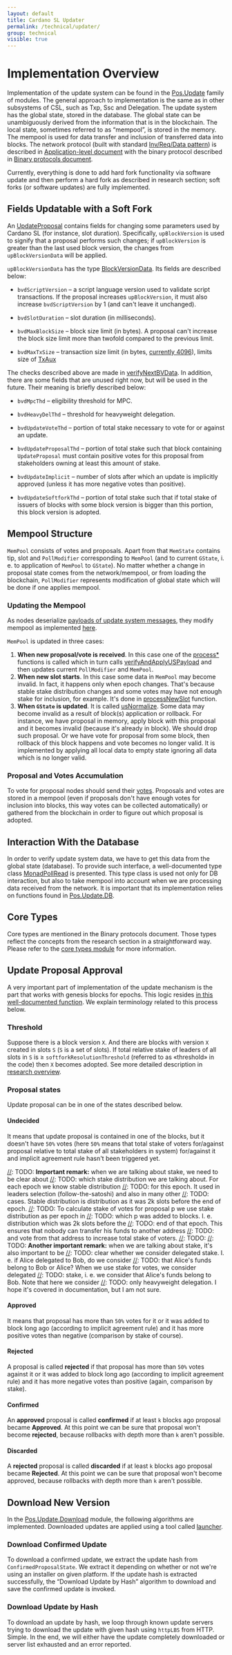 ```yaml
---
layout: default
title: Cardano SL Updater
permalink: /technical/updater/
group: technical
visible: true
---
```

[//]: # (Reviewed at e1d0f9fb37a3f1378341716916f0321fb55698df)
[//]: # (Updated at 6b5eda44e5942599a9781e5ad3f51eb820665b83)

# Implementation Overview

Implementation of the update system can be found in the
[Pos.Update](https://github.com/input-output-hk/cardano-sl/tree/6b5eda44e5942599a9781e5ad3f51eb820665b83/src/Pos/Update)
family of modules. The general approach to implementation is the same as
in other subsystems of CSL, such as Txp, Ssc and Delegation. The update
system has the global state, stored in the database. The global state can be
unambiguously derived from the information that is in the blockchain. The local
state, sometimes referred to as “mempool”, is stored in the memory.
The mempool is used for data transfer and inclusion of transferred data into
blocks. The network protocol (built with standard
[Inv/Req/Data pattern](https://github.com/input-output-hk/cardano-sl/tree/6b5eda44e5942599a9781e5ad3f51eb820665b83/infra/Pos/Communication/Relay))
is described in
[Application-level document](/technical/protocols/csl-application-level/)
with the binary protocol described in
[Binary protocols document](/technical/protocols/binary-protocols/).

Currently, everything is done to add hard fork functionality via
software update and then perform a hard fork as described in research
section; soft forks (or software updates) are fully implemented.

## Fields Updatable with a Soft Fork

An
[UpdateProposal](https://github.com/input-output-hk/cardano-sl/blob/6b5eda44e5942599a9781e5ad3f51eb820665b83/update/Pos/Update/Core/Types.hs#L99-L109) contains
fields for changing some parameters used by Cardano SL (for instance, slot
duration). Specifically, `upBlockVersion` is used to signify that a proposal
performs such changes; if `upBlockVersion` is greater than the last used
block version, the changes from `upBlockVersionData` will be applied.

`upBlockVersionData` has the type
[BlockVersionData](https://github.com/input-output-hk/cardano-sl/blob/6b5eda44e5942599a9781e5ad3f51eb820665b83/update/Pos/Update/Core/Types.hs#L135-L149).
Its fields are described below:

  * `bvdScriptVersion` – a script language version used to validate script
    transactions. If the proposal increases `upBlockVersion`, it must also
    increase `bvdScriptVersion` by 1 (and can't leave it unchanged).

  * `bvdSlotDuration` – slot duration (in milliseconds).

  * `bvdMaxBlockSize` – block size limit (in bytes). A proposal can't
    increase the block size limit more than twofold compared to the previous
    limit.

  * `bvdMaxTxSize` – transaction size limit
    (in bytes, [currently 4096](https://github.com/input-output-hk/cardano-sl/blob/6b5eda44e5942599a9781e5ad3f51eb820665b83/core/constants-prod.yaml#L9)),
    limits size of [TxAux](/technical/protocols/binary-protocols/#transaction-auxilary)

The checks described above are made
in
[verifyNextBVData](https://github.com/input-output-hk/cardano-sl/blob/6b5eda44e5942599a9781e5ad3f51eb820665b83/src/Pos/Update/Poll/Logic/Base.hs#L231).
In addition, there are some fields that are unused right now, but will be used
in the future. Their meaning is briefly described below:


  * `bvdMpcThd` – eligibility threshold for MPC.

  * `bvdHeavyDelThd` – threshold for heavyweight delegation.

  * `bvdUpdateVoteThd` – portion of total stake necessary to vote for or
    against an update.

  * `bvdUpdateProposalThd` – portion of total stake such that block containing
    `UpdateProposal` must contain positive votes for this proposal
    from stakeholders owning at least this amount of stake.

  * `bvdUpdateImplicit` – number of slots after which an update is implicitly
    approved (unless it has more negative votes than positive).

  * `bvdUpdateSoftforkThd` – portion of total stake such that if total stake
    of issuers of blocks with some block version is bigger than this portion,
    this block version is adopted.

## Mempool Structure

`MemPool` consists of votes and proposals. Apart from that `MemState` contains tip,
slot and `PollModifier` corresponding to `MemPool` (and to current `GState`, i. e.
to application of `MemPool` to `GState`). No matter whether a change in
proposal state comes from the network/mempool, or from loading
the blockchain, `PollModifier` represents
modification of global state which will be done if one applies mempool.

### Updating the Mempool

As nodes deserialize
[payloads of update system messages](/technical/protocols/binary-protocols/#update-system),
they modify mempool as implemented
[here](https://github.com/input-output-hk/cardano-sl/blob/6b5eda44e5942599a9781e5ad3f51eb820665b83/src/Pos/Update/MemState/Functions.hs#L29).

`MemPool` is updated in three cases:

  1. **When new proposal/vote is received**. In this case one of the
  [process*](https://github.com/input-output-hk/cardano-sl/blob/6b5eda44e5942599a9781e5ad3f51eb820665b83/src/Pos/Update/Logic/Local.hs#L94)
  functions is called which in turn calls
  [verifyAndApplyUSPayload](https://github.com/input-output-hk/cardano-sl/blob/6b5eda44e5942599a9781e5ad3f51eb820665b83/src/Pos/Update/Poll/Logic/Apply.hs#L63)
  and then updates current `PollModifier` and `MemPool`.
  2. **When new slot starts**. In this case some data in `MemPool` may become invalid.
  In fact, it happens only when epoch changes. That's because stable stake distribution
  changes and some votes may have not enough stake for inclusion, for example.
  It's done in
  [processNewSlot](https://github.com/input-output-hk/cardano-sl/blob/6b5eda44e5942599a9781e5ad3f51eb820665b83/src/Pos/Update/Logic/Local.hs#L208)
  function.
  3. **When `GState` is updated**. It is called
  [usNormalize](https://github.com/input-output-hk/cardano-sl/blob/6b5eda44e5942599a9781e5ad3f51eb820665b83/src/Pos/Update/Logic/Local.hs#L177).
  Some data may become invalid as a result of block(s) application or rollback. For instance,
  we have proposal in memory, apply block with this proposal and it becomes invalid
  (because it's already in block). We should drop such proposal. Or we have vote for
  proposal from some block, then rollback of this block happens and vote becomes no
  longer valid. It is implemented by applying all local data to empty state ignoring
  all data which is no longer valid.

### Proposal and Votes Accumulation

To vote for proposal nodes should send their
[votes](https://github.com/input-output-hk/cardano-sl/blob/6b5eda44e5942599a9781e5ad3f51eb820665b83/update/Pos/Update/Core/Types.hs#L242-L253).
Proposals and votes are stored in a mempool (even if proposals don't have enough
votes for inclusion into blocks, this way votes can be collected automatically)
or gathered from the blockchain in order to figure out which proposal is adopted.

## Interaction With the Database

In order to verify update system data, we have to get this data from the
global state (database). To provide such interface, a well-documented type class
[MonadPollRead](https://github.com/input-output-hk/cardano-sl/blob/6b5eda44e5942599a9781e5ad3f51eb820665b83/src/Pos/Update/Poll/Class.hs#L30)
is presented. This type class is used not only for DB interaction, but also to
take mempool into account when we are processing data received from the network.
It is important that its implementation relies on functions found in
[Pos.Update.DB](https://github.com/input-output-hk/cardano-sl/blob/6b5eda44e5942599a9781e5ad3f51eb820665b83/src/Pos/Update/DB.hs).

## Core Types

Core types are mentioned in the Binary protocols document. Those types
reflect the concepts from the research section in a straightforward way.
Please refer to the
[core types module](https://github.com/input-output-hk/cardano-sl/blob/6b5eda44e5942599a9781e5ad3f51eb820665b83/update/Pos/Update/Core/Types.hs)
for more information.

## Update Proposal Approval

A very important part of implementation of the update mechanism is
the part that works with genesis blocks for epochs.
This logic resides
[in this well-documented function](https://github.com/input-output-hk/cardano-sl/blob/6b5eda44e5942599a9781e5ad3f51eb820665b83/src/Pos/Update/Poll/Logic/Softfork.hs#L68).
We explain terminology related to this process below.

### Threshold

Suppose there is a block version `X`. And there are blocks with version `X`
created in slots `S` (`S` is a set of slots). If total relative stake of
leaders of all slots in `S` is ≥ `softforkResolutionThreshold`
(referred to as «threshold» in the code) then `X` becomes adopted.
See more detailed description in [research overview](cardano/update-mechanism/#soft-fork-updates).

### Proposal states

Update proposal can be in one of the states described below.

#### Undecided

It means that update proposal is contained in
one of the blocks, but it doesn't have `50%` votes (here `50%` means that total
stake of voters for/against proposal relative to total stake of all stakeholders
in system) for/against it and implicit agreement rule hasn't been triggered yet.

[//]: TODO: **Important remark:** when we are talking about stake, we need to be clear about
[//]: TODO: which stake distribution we are talking about. For each epoch we know stable distribution
[//]: TODO: for this epoch. It used in leaders selection (follow-the-satoshi) and also in many other
[//]: TODO: cases. Stable distribution is distribution as it was ﻿⁠⁠⁠⁠2k﻿⁠⁠⁠⁠ slots before the end of epoch.
[//]: TODO: To calculate stake of votes for proposal ﻿⁠⁠⁠⁠p﻿⁠⁠⁠⁠ we use stake distribution as per epoch in
[//]: TODO: which ﻿⁠⁠⁠⁠p﻿⁠⁠⁠⁠ was added to blocks. I. e. distribution which was ﻿⁠⁠⁠⁠2k﻿⁠⁠⁠⁠ slots before the
[//]: TODO: end of that epoch. This ensures that nobody can transfer his funds to another address
[//]: TODO: and vote from that address to increase total stake of voters.
[//]: TODO:
[//]: TODO: **Another important remark:** when we are talking about stake, it's also important to be
[//]: TODO: clear whether we consider delegated stake. I. e. if Alice delegated to Bob, do we consider
[//]: TODO: that Alice's funds belong to Bob or Alice? When we use stake for votes, we consider delegated
[//]: TODO: stake, i. e. we consider that Alice's funds belong to Bob. Note that here we consider
[//]: TODO: only heavyweight delegation. I hope it's covered in documentation, but I am not sure.

#### Approved

It means that proposal has more than `50%` votes for it or it was added to block long ago
(according to implicit agreement rule) and it has more positive votes than negative
(comparison by stake of course).

#### Rejected

A proposal is called **rejected** if that proposal has more than `50%` votes against it or
it was added to block long ago (according to implicit agreement rule) and it has more
negative votes than positive (again, comparison by stake).

#### Confirmed

An **approved** proposal is called **confirmed** if at least `k` blocks ago proposal
became **Approved**. At this point we can be sure that proposal won't become **rejected**,
because rollbacks with depth more than `k` aren't possible.

#### Discarded

A **rejected** proposal is called **discarded** if at least `k` blocks ago proposal
became **Rejected**. At this point we can be sure that proposal won't become approved,
because rollbacks with depth more than `k` aren't possible.

## Download New Version

In the
[Pos.Update.Download](https://github.com/input-output-hk/cardano-sl/blob/6b5eda44e5942599a9781e5ad3f51eb820665b83/src/Pos/Update/Download.hs)
module, the following algorithms are implemented. Downloaded updates are
applied using a tool called
[launcher](https://github.com/input-output-hk/cardano-sl/blob/6b5eda44e5942599a9781e5ad3f51eb820665b83/src/launcher/Main.hs).

### Download Confirmed Update

To download a confirmed update, we extract the update hash from
`ConfirmedProposalState`. We extract it depending on whether or not we're
using an installer on given platform. If the update hash is extracted
successfully, the “Download Update by Hash” algorithm to download and save
the confirmed update is invoked.

### Download Update by Hash

To download an update by hash, we loop through known update servers trying
to download the update with given hash using `httpLBS` from HTTP. Simple. In
the end, we will either have the update completely downloaded or server list
exhausted and an error reported.
